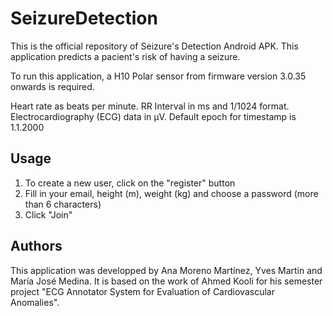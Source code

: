 # SeizureDetection

This is the official repository of Seizure's Detection Android APK. This application predicts a pacient's risk of having a seizure.

To run this application, a H10 Polar sensor from firmware version 3.0.35 onwards is required.

Heart rate as beats per minute. RR Interval in ms and 1/1024 format.
Electrocardiography (ECG) data in µV. Default epoch for timestamp is 1.1.2000

## Usage

1. To create a new user, click on the "register" button
2. Fill in your email, height (m), weight (kg) and choose a password (more than 6 characters)
3. Click "Join"

## Authors

This application was developped by Ana Moreno Martínez, Yves Martin and María José Medina. It is based on the work of Ahmed Kooli for his semester project "ECG Annotator System for Evaluation of Cardiovascular Anomalies".
